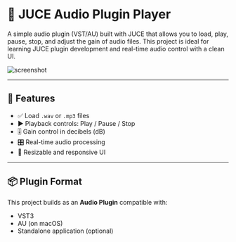 # 🎵 JUCE Audio Plugin Player

A simple audio plugin (VST/AU) built with JUCE that allows you to load, play, pause, stop, and adjust the gain of audio files. This project is ideal for learning JUCE plugin development and real-time audio control with a clean UI.

![screenshot](screenshot.png)

---

## 🔧 Features

- ✅ Load `.wav` or `.mp3` files
- ▶️ Playback controls: Play / Pause / Stop
- 🎚 Gain control in decibels (dB)
- 🎛 Real-time audio processing
- 🎨 Resizable and responsive UI

---

## 📦 Plugin Format

This project builds as an **Audio Plugin** compatible with:

- VST3
- AU (on macOS)
- Standalone application (optional)
